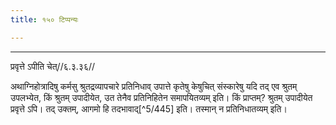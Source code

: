 ```yaml
---
title: १५० टिप्पन्यः

---
```


[^5/444]: E2: 5,265; E6: 2,151

____________________________________________


प्रवृत्ते ऽपीति चेत्//६.३.३६//

अथाग्निहोत्रादिषु कर्मसु श्रुतद्रव्यापचारे प्रतिनिधाव् उपात्ते कृतेषु केषुचित् संस्कारेषु यदि तद् एव श्रुतम् उपलभ्येत, किं श्रुतम् उपादीयेत, उत तेनैव प्रतिनिहितेन समापयितव्यम् इति। किं प्राप्तम्? श्रुतम् उपादीयेत प्रवृत्ते ऽपि। तद् उक्तम्, आगमो हि तदभावाद्[^5/445] इति। तस्मान् न प्रतिनिधातव्यम् इति।
